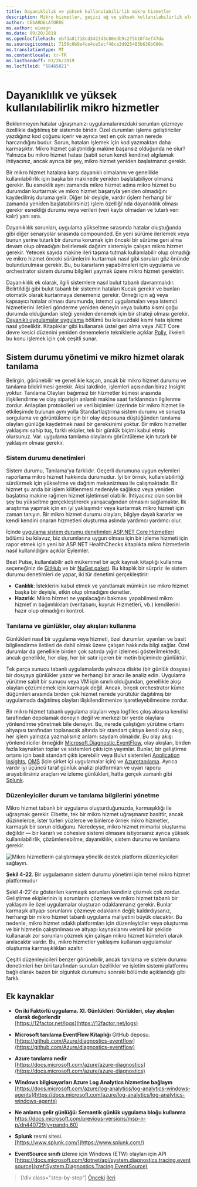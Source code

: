 ```yaml
---
title: Dayanıklılık ve yüksek kullanılabilirlik mikro hizmetler
description: Mikro hizmetler, geçici ağ ve yüksek kullanılabilirlik elde etmek için dayanıklı olması gereken bağımlılıklar hataları dayanacak şekilde tasarlanmış olması gerekir.
author: CESARDELATORRE
ms.author: wiwagn
ms.date: 09/20/2018
ms.openlocfilehash: ebf3a81718cd3423d3c80edb9c2f5b10f4ef47da
ms.sourcegitcommit: 7156c0b9e4ce4ce5ecf48ce3d925403b638b680c
ms.translationtype: MT
ms.contentlocale: tr-TR
ms.lasthandoff: 03/26/2019
ms.locfileid: "58465821"
---
```

# <a name="resiliency-and-high-availability-in-microservices"></a>Dayanıklılık ve yüksek kullanılabilirlik mikro hizmetler

Beklenmeyen hatalar uğraşmanızı uygulamalarınızdaki sorunları çözmeye özellikle dağıtılmış bir sistemde biridir. Özel durumları işleme geliştiriciler yazdığınız kod çoğunu içerir ve ayrıca test en çok zaman nerede harcandığını budur. Sorun, hataları işlemek için kod yazmaktan daha karmaşıktır. Mikro hizmet çalıştırıldığı makine başarısız olduğunda ne olur? Yalnızca bu mikro hizmet hatası (sabit sorun kendi kendine) algılamak ihtiyacınız, ancak ayrıca bir şey, mikro hizmet yeniden başlatmanız gerekir.

Bir mikro hizmet hatalara karşı dayanıklı olmalarını ve genellikle kullanılabilirlik için başka bir makinede yeniden başlatabiliyor olmanız gerekir. Bu esneklik aynı zamanda mikro hizmet adına mikro hizmet bu durumdan kurtarmak ve mikro hizmet başarıyla yeniden olmadığını kaydedilmiş duruma gelir. Diğer bir deyişle, vardır (işlem herhangi bir zamanda yeniden başlatabilirsiniz) işlem özelliği'nda dayanıklılık olması gerekir esnekliği durumu veya verileri (veri kaybı olmadan ve tutarlı veri kalır) yanı sıra.

Dayanıklılık sorunları, uygulama yükseltme sırasında hatalar oluştuğunda gibi diğer senaryolar sırasında compounded. En yeni sürüme ilerlemek veya bunun yerine tutarlı bir duruma korumak için önceki bir sürüme geri alma devam olup olmadığını belirlemek dağıtım sistemiyle çalışan mikro hizmet gerekir. Yetecek sayıda makine ileri taşıma tutmak kullanılabilir olup olmadığı ve mikro hizmet önceki sürümlerini kurtarmak nasıl gibi soruları göz önünde bulundurulması gerekir. Bu, bu kararların yapabilmeleri için uygulama ve orchestrator sistem durumu bilgileri yaymak üzere mikro hizmet gerektirir.

Dayanıklılık ek olarak, ilgili sistemlere nasıl bulut tabanlı davranmalıdır. Belirtildiği gibi bulut tabanlı bir sistemin hataları Kucak gerekir ve bunları otomatik olarak kurtarmaya denemeniz gerekir. Örneği için ağ veya kapsayıcı hatalar olması durumunda, istemci uygulamaları veya istemci hizmetlerini iletileri gönderme yeniden deneyin veya bulutta kısmi çoğu durumda olduğundan isteği yeniden denemek için bir strateji olması gerekir. [Dayanıklı uygulamalar uygulama](../implement-resilient-applications/index.md) bölümü bu kılavuzdaki kısmi hata işleme nasıl yöneliktir. Kitaplıklar gibi kullanarak üstel geri alma veya .NET Core devre kesici düzenini yeniden denemelerle tekniklerle açıklar [Polly](https://github.com/App-vNext/Polly), ilkeleri bu konu işlemek için çok çeşitli sunar.

## <a name="health-management-and-diagnostics-in-microservices"></a>Sistem durumu yönetimi ve mikro hizmet olarak tanılama

Belirgin, görünebilir ve genellikle kaçan, ancak bir mikro hizmet durumu ve tanılama bildirilmesi gerekir. Aksi takdirde, işlemleri açısından biraz Insight yoktur. Tanılama Olayları bağımsız bir hizmetler kümesi arasında ilişkilendirme ve olay siparişin anlamlı makine saat farklarından ilgilenme zordur. Anlaşılan protokolleri ve veri biçimleri üzerinde bir mikro hizmet ile etkileşimde bulunan aynı yolla Standartlaştırma sistem durumu ve sonuçta sorgulama ve görüntüleme için bir olay deposuna düştüğünden tanılama olayları günlüğe kaydetmek nasıl bir gereksinimi yoktur. Bir mikro hizmetler yaklaşımı sahip tuş, farklı ekipler, tek bir günlük biçimi kabul etmiş olursunuz. Var. uygulama tanılama olaylarını görüntüleme için tutarlı bir yaklaşım olması gerekir.

### <a name="health-checks"></a>Sistem durumu denetimleri

Sistem durumu, Tanılama'ya farklıdır. Geçerli durumuna uygun eylemleri raporlama mikro hizmet hakkında durumudur. İyi bir örnek, kullanılabilirliği sürdürmek için yükseltme ve dağıtım mekanizması ile çalışmaktadır. Bir hizmet şu anda bir işlem kilitlenmesi nedeniyle sağlıksız veya yeniden başlatma makine rağmen hizmet işletimsel olabilir. İhtiyacınız olan son bir şey bu yükseltme gerçekleştirerek yarışacağından olmasını sağlamaktır. İlk araştırma yapmak için en iyi yaklaşımdır veya kurtarmak mikro hizmet için zaman tanıyın. Bir mikro hizmet durumu olayları, bilgiye dayalı kararlar ve kendi kendini onaran hizmetleri oluşturma aslında yardımcı yardımcı olur.

İçinde [uygulama sistem durumu denetimleri ASP.NET Core Hizmetleri](../implement-resilient-applications/monitor-app-health.md#implement-health-checks-in-aspnet-core-services) bölümü bu kılavuz, biz durumlarına uygun olması için bir izleme hizmeti için rapor etmek için yeni bir ASP.NET HealthChecks kitaplıkta mikro hizmetlerin nasıl kullanıldığını açıklar Eylemler.

Beat Pulse, kullanılabilir adlı mükemmel bir açık kaynak kitaplığı kullanma seçeneğiniz de [GitHub](https://github.com/Xabaril/BeatPulse) ve bir [NuGet paketi](https://www.nuget.org/packages/BeatPulse/). Bu kitaplık bir sürpriz ile sistem durumu denetimleri de yapar, iki tür denetimi gerçekleştirir:

- **Canlılık**: İsteklerini kabul etmek ve yanıtlamak mümkün ise mikro hizmet başka bir deyişle, etkin olup olmadığını denetler. 
- **Hazırlık**: Mikro hizmet ne yapılacağını bakması yapabilmesi mikro hizmet'ın bağımlılıkları (veritabanı, kuyruk Hizmetleri, vb.) kendilerini hazır olup olmadığını kontrol. 

### <a name="using-diagnostics-and-logs-event-streams"></a>Tanılama ve günlükler, olay akışları kullanma

Günlükleri nasıl bir uygulama veya hizmeti, özel durumlar, uyarıları ve basit bilgilendirme iletileri de dahil olmak üzere çalışan hakkında bilgi sağlar. Özel durumlar da genellikle birden çok satırda yığın izlemesi gösterilmektedir, ancak genellikle, her olay, her bir satır içeren bir metin biçiminde günlüktür.

Tek parça sunucu tabanlı uygulamalarda yalnızca diskte (bir günlük dosyası) bir dosyaya günlükler yazar ve herhangi bir aracı ile analiz edin. Uygulama yürütme sabit bir sunucu veya VM için sınırlı olduğundan, genellikle akışı olayları çözümlemek için karmaşık değil. Ancak, birçok orchestrator küme düğümleri arasında birden çok hizmet nerede yürütülür dağıtılmış bir uygulamada dağıtılmış olayları ilişkilendirmenize işaretleyebilmesine zordur.

Bir mikro hizmet tabanlı uygulama olayları veya logfiles çıkış akışına kendisi tarafından depolamak deneyin değil ve merkezi bir yerde olaylara yönlendirme yönetmek bile deneyin. Bu, nerede çalıştığını yürütme ortamı altyapısı tarafından toplanacak altında bir standart çıktıya kendi olay akışı, her işlem yalnızca yazmalısınız anlamı saydam olmalıdır. Bu olay akışı yönlendiriciler örneğidir [Microsoft.Diagnostic.EventFlow](https://github.com/Azure/diagnostics-eventflow), olay akışları, birden fazla kaynaktan toplar ve sistemleri çıktı için yayımlar. Bunlar, bir geliştirme ortamı için basit standart çıktı içerebilir veya Bulut sistemleri [Application Insights](https://azure.microsoft.com/services/application-insights/), [OMS](https://github.com/Azure/diagnostics-eventflow#oms-operations-management-suite) (için şirket içi uygulamalar için) ve [Azuretanılama](https://docs.microsoft.com/azure/monitoring-and-diagnostics/azure-diagnostics). Ayrıca vardır iyi üçüncü taraf günlük analizi platformları ve uyarı raporu arayabilirsiniz araçları ve izleme günlükleri, hatta gerçek zamanlı gibi [Splunk](https://www.splunk.com/goto/Splunk_Log_Management?ac=ga_usa_log_analysis_phrase_Mar17&_kk=logs%20analysis&gclid=CNzkzIrex9MCFYGHfgodW5YOtA).

### <a name="orchestrators-managing-health-and-diagnostics-information"></a>Düzenleyiciler durum ve tanılama bilgilerini yönetme

Mikro hizmet tabanlı bir uygulama oluşturduğunuzda, karmaşıklığı ile uğraşmak gerekir. Elbette, tek bir mikro hizmet uğraşmanız basittir, ancak düzinelerce, ister türleri yüzlerce ve binlerce örnek mikro hizmetler, karmaşık bir sorun olduğunu. Neredeyse, mikro hizmet mimarisi oluşturma değildir — bir kararlı ve cohesive sistemi olmasını istiyorsanız ayrıca yüksek kullanılabilirlik, çözümlenebilme, dayanıklılık, sistem durumu ve tanılama gerekir.

![Mikro hizmetlerin çalıştırmaya yönelik destek platform düzenleyicileri sağlayın.](./media/image22.png)

**Şekil 4-22**. Bir uygulamanın sistem durumu yönetimi için temel mikro hizmet platformudur

Şekil 4-22'de gösterilen karmaşık sorunları kendiniz çözmek çok zordur. Geliştirme ekiplerinin iş sorunlarını çözmeye ve mikro hizmet tabanlı bir yaklaşım ile özel uygulamalar oluşturan odaklanmanız gerekir. Bunlar karmaşık altyapı sorunlarını çözmeye odaklanın değil; kaldırdıysanız, herhangi bir mikro hizmet tabanlı uygulama maliyetini büyük olacaktır. Bu nedenle, mikro hizmet odaklı platformları için düzenleyiciler veya oluşturma ve bir hizmetin çalıştırılması ve altyapı kaynaklarını verimli bir şekilde kullanarak zor sorunları çözmek için çalışan mikro hizmet kümeleri olarak anılacaktır vardır. Bu, mikro hizmetler yaklaşımı kullanan uygulamalar oluşturma karmaşıklıkları azaltır.

Çeşitli düzenleyicileri benzer görünebilir, ancak tanılama ve sistem durumu denetimleri her biri tarafından sunulan özellikler ve işletim sistemi platformu bağlı olarak bazen bir olgunluk durumunu sonraki bölümde açıklandığı gibi farklı.

## <a name="additional-resources"></a>Ek kaynaklar

- **On iki Faktörlü uygulama. XI. Günlükleri: Günlükleri, olay akışları olarak değerlendir** \
  [https://12factor.net/logs](https://12factor.net/logs)

- **Microsoft tanılama EventFlow Kitaplığı** GitHub deposu. \
  [https://github.com/Azure/diagnostics-eventflow](https://github.com/Azure/diagnostics-eventflow)

- **Azure tanılama nedir** \
  [https://docs.microsoft.com/azure/azure-diagnostics](https://docs.microsoft.com/azure/azure-diagnostics)

- **Windows bilgisayarları Azure Log Analytics hizmetine bağlayın** \
  [https://docs.microsoft.com/azure/log-analytics/log-analytics-windows-agents](https://docs.microsoft.com/azure/log-analytics/log-analytics-windows-agents)

- **Ne anlama gelir günlüğü: Semantik günlük uygulama bloğu kullanma** \
  <https://docs.microsoft.com/previous-versions/msp-n-p/dn440729(v=pandp.60)>

- **Splunk** resmi sitesi. \
  [https://www.splunk.com/](https://www.splunk.com/)

- **EventSource sınıfı** izleme için Windows (ETW) olayları için API \
  [https://docs.microsoft.com/dotnet/api/system.diagnostics.tracing.eventsource](xref:System.Diagnostics.Tracing.EventSource)

>[!div class="step-by-step"]
>[Önceki](microservice-based-composite-ui-shape-layout.md)
>[İleri](scalable-available-multi-container-microservice-applications.md)